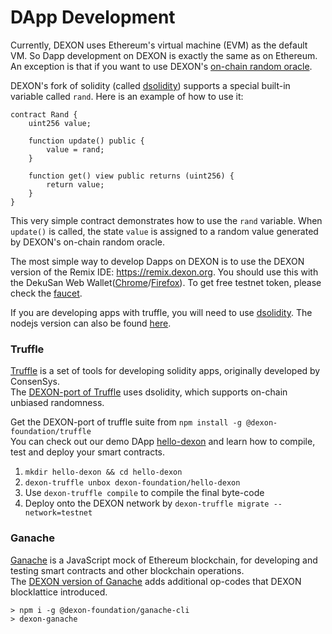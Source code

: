 # DApp Development

Currently, DEXON uses Ethereum's virtual machine (EVM) as the default VM. So Dapp development on DEXON is exactly the same as on Ethereum. An exception is that if you want to use DEXON's [on-chain random oracle](https://github.com/dexon-foundation/wiki/wiki/On-Chain-Random-Oracle).

DEXON's fork of solidity (called [dsolidity](https://github.com/dexon-foundation/dsolidity)) supports a special built-in variable called `rand`. Here is an example of how to use it:

```
contract Rand {
    uint256 value;

    function update() public {
        value = rand;
    }

    function get() view public returns (uint256) {
        return value;
    }
}
```

This very simple contract demonstrates how to use the `rand` variable. When `update()` is called, the state `value` is assigned to a random value generated by DEXON's on-chain random oracle.

The most simple way to develop Dapps on DEXON is to use the DEXON version of the Remix IDE: https://remix.dexon.org. You should use this with the DekuSan Web Wallet([Chrome](https://chrome.google.com/webstore/detail/dekusan/anlicggbddjeebblaidciapponbpegoj)/[Firefox](https://addons.mozilla.org/en-US/firefox/addon/dekusan)). To get free testnet token, please check the [faucet](https://dexon.org/faucet).

If you are developing apps with truffle, you will need to use [dsolidity](https://github.com/dexon-foundation/dsolidity). The nodejs version can also be found [here](https://github.com/dexon-foundation/dsolc-js).

### Truffle

[Truffle](https://github.com/trufflesuite/truffle) is a set of tools for developing solidity apps, originally developed by ConsenSys.  
The [DEXON-port of Truffle](https://github.com/dexon-foundation/truffle) uses dsolidity, which supports on-chain unbiased randomness.

Get the DEXON-port of truffle suite from `npm install -g @dexon-foundation/truffle`  
You can check out our demo DApp [hello-dexon](https://github.com/dexon-foundation/hello-dexon) and learn how to compile, test and deploy your smart contracts.

1. `mkdir hello-dexon && cd hello-dexon`
2. `dexon-truffle unbox dexon-foundation/hello-dexon`
3. Use `dexon-truffle compile` to compile the final byte-code
4. Deploy onto the DEXON network by `dexon-truffle migrate --network=testnet`

### Ganache

[Ganache](https://github.com/trufflesuite/ganache) is a JavaScript mock of Ethereum blockchain, for developing and testing smart contracts and other blockchain operations.  
The [DEXON version of Ganache](https://github.com/dexon-foundation/ganache-cli) adds additional op-codes that DEXON blocklattice introduced.

```
> npm i -g @dexon-foundation/ganache-cli
> dexon-ganache
```